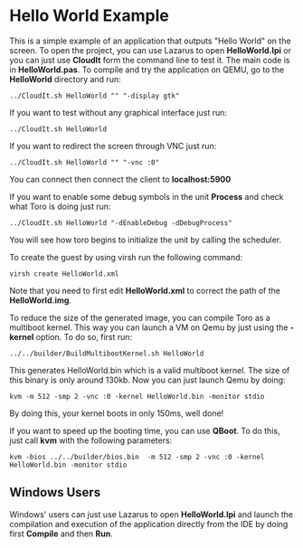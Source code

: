 # Hello World Example

This is a simple example of an application that outputs "Hello World" on the screen. To open the project, you can use Lazarus to open **HelloWorld.lpi** or you can just use **CloudIt** form the command line to test it. The main code is in **HelloWorld.pas**. To compile and try the application on QEMU, go to the **HelloWorld** directory and run:

`../CloudIt.sh HelloWorld "" "-display gtk"` 

If you want to test without any graphical interface just run:

`../CloudIt.sh HelloWorld`

If you want to redirect the screen through VNC just run:

`../CloudIt.sh HelloWorld "" "-vnc :0"`

You can connect then connect the client to **localhost:5900**

If you want to enable some debug symbols in the unit **Process** and check what Toro is doing just run:

`../CloudIt.sh HelloWorld "-dEnableDebug -dDebugProcess"`

You will see how toro begins to initialize the unit by calling the scheduler.

To create the guest by using virsh run the following command:

`virsh create HelloWorld.xml`

Note that you need to first edit **HelloWorld.xml** to correct the path of the **HelloWorld.img**.

To reduce the size of the generated image, you can compile Toro as a multiboot kernel. This way you can launch a VM on Qemu by just using the **-kernel** option. To do so, first run:

`../../builder/BuildMultibootKernel.sh HelloWorld`

This generates HelloWorld.bin which is a valid multiboot kernel. The size of this binary is only around 130kb. Now you can just launch Qemu by doing: 

`kvm -m 512 -smp 2 -vnc :0 -kernel HelloWorld.bin -monitor stdio` 

By doing this, your kernel boots in only 150ms, well done!

If you want to speed up the booting time, you can use **QBoot**. To do this, just call **kvm** with the following parameters:

`kvm -bios ../../builder/bios.bin  -m 512 -smp 2 -vnc :0 -kernel HelloWorld.bin -monitor stdio`

## Windows Users

Windows' users can just use Lazarus to open **HelloWorld.lpi** and launch the compilation and execution of the application directly from the IDE by doing first **Compile** and then **Run**.
